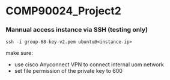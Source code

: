 # COMP90024_Project2

### Mannual access instance via SSH (testing only)
```
ssh -i group-68-key-v2.pem ubuntu@<instance-ip>
```
make sure:
* use cisco Anyconnect VPN to connect internal uom network
* set file permission of the private key to 600

